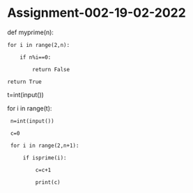 # Assignment-002-19-02-2022
def myprime(n):

    for i in range(2,n):

        if n%i==0:

            return False

    return True

 t=int(input())

 for i in range(t):

     n=int(input())

     c=0

     for i in range(2,n+1):

         if isprime(i):

             c=c+1

             print(c)
